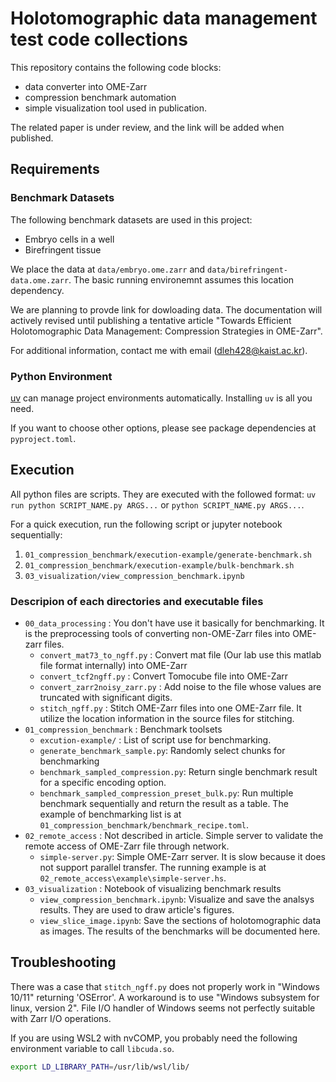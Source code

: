 # Holotomographic data management test code collections

This repository contains the following code blocks:

 - data converter into OME-Zarr
 - compression benchmark automation
 - simple visualization tool used in publication.

The related paper is under review, and the link will be added when published.

## Requirements

### Benchmark Datasets

The following benchmark datasets are used in this project:

 - Embryo cells in a well
 - Birefringent tissue

We place the data at `data/embryo.ome.zarr` and `data/birefringent-data.ome.zarr`. The basic running environemnt assumes this location dependency.

We are planning to provde link for dowloading data. The documentation will actively revised until publishing a tentative article "Towards Efficient Holotomographic Data Management: Compression Strategies in OME-Zarr".

For additional information, contact me with email (dleh428@kaist.ac.kr).

### Python Environment

[uv](https://github.com/astral-sh/uv) can manage project environments automatically. Installing  `uv` is all you need.

If you want to choose other options, please see package dependencies at `pyproject.toml`.

## Execution

All python files are scripts. They are executed with the followed format: `uv run python SCRIPT_NAME.py ARGS...` or `python SCRIPT_NAME.py ARGS...`.

For a quick execution, run the following script or jupyter notebook sequentially:
 1. `01_compression_benchmark/execution-example/generate-benchmark.sh`
 2. `01_compression_benchmark/execution-example/bulk-benchmark.sh`
 3. `03_visualization/view_compression_benchmark.ipynb`

### Descripion of each directories and executable files
 - `00_data_processing` : You don't have use it basically for benchmarking. It is the preprocessing tools of converting non-OME-Zarr files into OME-zarr files.
    - `convert_mat73_to_ngff.py` : Convert mat file (Our lab use this matlab file format internally) into OME-Zarr
    - `convert_tcf2ngff.py` : Convert Tomocube file into OME-Zarr
    - `convert_zarr2noisy_zarr.py` : Add noise to the file whose values are truncated with significant digits.
    - `stitch_ngff.py` : Stitch OME-Zarr files into one OME-Zarr file. It utilize the location information in the source files for stitching.
 - `01_compression_benchmark` : Benchmark toolsets
    - `excution-example/` : List of script use for benchmarking.
    - `generate_benchmark_sample.py`: Randomly select chunks for benchmarking
    - `benchmark_sampled_compression.py`: Return single benchmark result for a specific encoding option.
    - `benchmark_sampled_compression_preset_bulk.py`: Run multiple benchmark sequentially and return the result as a table. The example of benchmarking list is at `01_compression_benchmark/benchmark_recipe.toml`.
 - `02_remote_access` : Not described in article. Simple server to validate the remote access of OME-Zarr file through network.
    - `simple-server.py`: Simple OME-Zarr server. It is slow because it does not support parallel transfer. The running example is at `02_remote_access\example\simple-server.hs`.
 - `03_visualization` : Notebook of visualizing benchmark results
    - `view_compression_benchmark.ipynb`: Visualize and save the analsys results. They are used to draw article's figures.
    - `view_slice_image.ipynb`: Save the sections of holotomographic data as images.
The results of the benchmarks will be documented here.

## Troubleshooting

There was a case that `stitch_ngff.py` does not properly work in "Windows 10/11" returning 'OSError'.
A workaround is to use "Windows subsystem for linux, version 2".
File I/O handler of Windows seems not perfectly suitable with Zarr I/O operations.

If you are using WSL2 with nvCOMP, you probably need the following environment variable to call `libcuda.so`.
```bash
export LD_LIBRARY_PATH=/usr/lib/wsl/lib/
```
